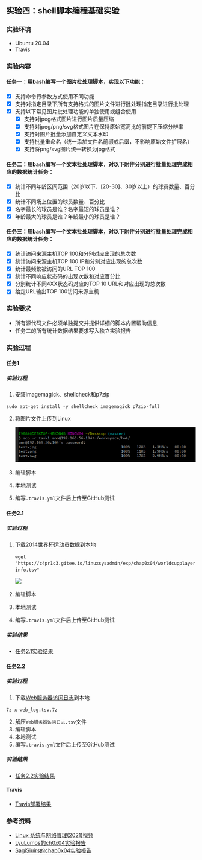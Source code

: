 ## 实验四：shell脚本编程基础实验

### 实验环境

- Ubuntu 20.04
- Travis

### 实验内容

#### 任务一：用bash编写一个图片批处理脚本，实现以下功能：
- [x] 支持命令行参数方式使用不同功能
- [x] 支持对指定目录下所有支持格式的图片文件进行批处理指定目录进行批处理
- [x] 支持以下常见图片批处理功能的单独使用或组合使用
  - [x] 支持对jpeg格式图片进行图片质量压缩
  - [x] 支持对jpeg/png/svg格式图片在保持原始宽高比的前提下压缩分辨率
  - [x] 支持对图片批量添加自定义文本水印
  - [x] 支持批量重命名（统一添加文件名前缀或后缀，不影响原始文件扩展名）
  - [x] 支持将png/svg图片统一转换为jpg格式

#### 任务二：用bash编写一个文本批处理脚本，对以下附件分别进行批量处理完成相应的数据统计任务：

- [x] 统计不同年龄区间范围（20岁以下、[20-30]、30岁以上）的球员数量、百分比
- [x] 统计不同场上位置的球员数量、百分比
- [x] 名字最长的球员是谁？名字最短的球员是谁？
- [x] 年龄最大的球员是谁？年龄最小的球员是谁？

#### 任务三：用bash编写一个文本批处理脚本，对以下附件分别进行批量处理完成相应的数据统计任务：

- [x] 统计访问来源主机TOP 100和分别对应出现的总次数
- [x] 统计访问来源主机TOP 100 IP和分别对应出现的总次数
- [x] 统计最频繁被访问的URL TOP 100
- [x] 统计不同响应状态码的出现次数和对应百分比
- [x] 分别统计不同4XX状态码对应的TOP 10 URL和对应出现的总次数
- [x] 给定URL输出TOP 100访问来源主机

### 实验要求

- 所有源代码文件必须单独提交并提供详细的脚本内置帮助信息
- 任务二的所有统计数据结果要求写入独立实验报告

### 实验过程

#### 任务1

##### 实验过程

1. 安装imagemagick、shellcheck和p7zip
```sudo apt-get update 
sudo apt-get install -y shellcheck imagemagick p7zip-full
```

2. 将图片文件上传到Linux
   
   ![](img/上传图片.png)

3. 编辑脚本
4. 本地测试
5. 编写`.travis.yml`文件后上传至GitHub测试

#### 任务2.1

##### 实验过程

1. 下载[2014世界杯运动员数据](https://c4pr1c3.github.io/LinuxSysAdmin/exp/chap0x04/worldcupplayerinfo.tsv)到本地
   
   ```wget "https://c4pr1c3.gitee.io/linuxsysadmin/exp/chap0x04/worldcupplayerinfo.tsv"```

   ![](img/下载数据文件.png)

2. 编辑脚本
3. 本地测试
4. 编写`.travis.yml`文件后上传至GitHub测试

##### 实验结果

- [任务2.1实验结果](./任务2.1结果.md)

#### 任务2.2

##### 实验过程

1. 下载[Web服务器访问日志](https://c4pr1c3.github.io/LinuxSysAdmin/exp/chap0x04/web_log.tsv.7z)到本地

```wget "https://c4pr1c3.gitee.io/linuxsysadmin/exp/chap0x04/worldcupplayerinfo.tsv"
7z x web_log.tsv.7z
```
2. 解压`Web服务器访问日志.tsv`文件
3.  编辑脚本
4. 本地测试
5. 编写`.travis.yml`文件后上传至GitHub测试

##### 实验结果

- [任务2.2实验结果](./任务2.2结果.md)

#### Travis

- [Travis部署结果](https://travis-ci.com/github/CUCCS/2021-linux-public-Annna777)

### 参考资料
- [Linux 系统与网络管理(2021)视频](https://www.bilibili.com/video/BV1Hb4y1R7FE?p=79)
- [LyuLumos的ch0x04实验报告](https://github.com/CUCCS/linux-2020-LyuLumos/blob/ch0x04/ch0x04/%E7%AC%AC%E5%9B%9B%E6%AC%A1%E5%AE%9E%E9%AA%8C%E6%8A%A5%E5%91%8A.md)
- [SagiSiuirs的chap0x04实验报告](https://github.com/CUCCS/2021-linux-public-SagiSiuirs/blob/chap0x04/%E5%AE%9E%E9%AA%8C%E6%8A%A5%E5%91%8A%E5%9B%9B.md)
